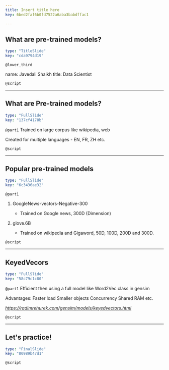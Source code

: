 ```yaml
---
title: Insert title here
key: 6bed2faf6b0fd7522a6aba3babdffac1

---
```

## What are pre-trained models?

```yaml
type: "TitleSlide"
key: "cda9794d19"
```

`@lower_third`

name: Javedali Shaikh
title: Data Scientist


`@script`



---
## What are Pre-trained models?

```yaml
type: "FullSlide"
key: "137cf4178b"
```

`@part1`
Trained on large corpus like wikipedia, web                            

Created for multiple languages - EN, FR, ZH etc.


`@script`



---
## Popular pre-trained models

```yaml
type: "FullSlide"
key: "6c3436ae32"
```

`@part1`
1. GoogleNews-vectors-Negative-300 

      - Trained on Google news, 300D (Dimension)

2. glove.6B

      - Trained on wikipedia and Gigaword, 50D, 100D, 200D and 300D.


`@script`



---
## KeyedVecors

```yaml
type: "FullSlide"
key: "58c79c1c80"
```

`@part1`
Efficient then using a full model like Word2Vec class in gensim

Advantages:
Faster load
Smaller objects
Concurrency
Shared RAM
etc.

_https://radimrehurek.com/gensim/models/keyedvectors.html_


`@script`



---
## Let's practice!

```yaml
type: "FinalSlide"
key: "80989b47d1"
```

`@script`


